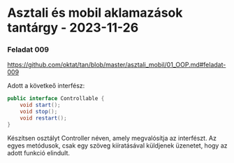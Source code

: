 # Asztali és mobil aklamazások tantárgy - 2023-11-26
### Feladat 009

https://github.com/oktat/tan/blob/master/asztali_mobil/01_OOP.md#feladat-009

Adott a követkeő interfész:

```java
public interface Controllable {
    void start();
    void stop();
    void restart();
}
```
Készítsen osztályt Controller néven, amely megvalósítja az interfészt. 
Az egyes metódusok, csak egy szöveg kiíratásával küldjenek üzenetet, hogy 
az adott funkció elindult. 

